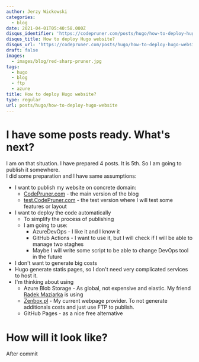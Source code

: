 ```yaml
---
author: Jerzy Wickowski
categories:
  - blog
date: 2021-04-01T05:40:58.000Z
disqus_identifier: 'https://codepruner.com/posts/hugo/how-to-deploy-hugo-website'
disqus_title: How to deploy Hugo website?
disqus_url: 'https://codepruner.com/posts/hugo/how-to-deploy-hugo-website'
draft: false
images:
  - images/blog/red-sharp-pruner.jpg
tags:
  - hugo
  - blog
  - ftp
  - azure
title: How to deploy Hugo website?
type: regular
url: posts/hugo/how-to-deploy-hugo-website
---
```


# I have some posts ready. What's next?
I am on that situation. I have prepared 4 posts. It is 5th. So I am going to publish it somewhere.  
I did some preparation and I have same assumptions:

* I want to publish my website on concrete domain:
  * [CodePruner.com](https://CodePruner.com) - the main version of the blog
  * [test.CodePruner.com](https://test.CodePruner.com) - the test version where I will test some features or layout
* I want to deploy the code automatically
  * To simplify the process of publishing
  * I am going to use: 
    * AzureDevOps - I like it and I know it
    * GitHub Actions - I want to use it, but I will check if I will be able to manage two staghes
    * Maybe I will write some script to be able to change DevOps tool in the future
* I don't want to generate big costs
* Hugo generate statis pages, so I don't need very complicated services to host it. 
* I'm thinking about using
  * Azure Blob Storage - As global, not expensive and elastic. My friend [Radek Maziarka](https://radekmaziarka.pl/) is using
  * [Zenbox.pl](https:/zenbox.pl) - My current webpage provider. To not generate additionals costs and just use FTP to publish.
  * GitHub Pages - as a nice free alternative 

# How will it look like?
After commit 
